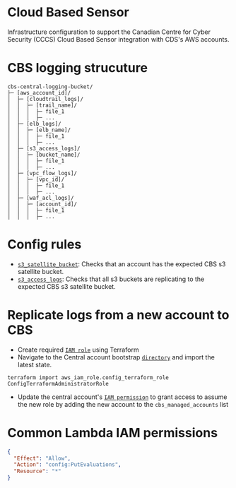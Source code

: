 # Cloud Based Sensor

Infrastructure configuration to support the Canadian Centre for Cyber Security (CCCS) Cloud Based Sensor integration with CDS's AWS accounts.

# CBS logging strucuture

```
cbs-central-logging-bucket/
├─ [aws_account_id]/
│  ├─ [cloudtrail_logs]/
│  │  ├─ [trail_name]/
│  │  │  ├─ file_1
│  │  │  ├─ ...
│  ├─ [elb_logs]/
│  │  ├─ [elb_name]/
│  │  │  ├─ file_1
│  │  │  ├─ ...
│  ├─ [s3_access_logs]/
│  │  ├─ [bucket_name]/
│  │  │  ├─ file_1
│  │  │  ├─ ...
│  ├─ [vpc_flow_logs]/
│  │  ├─ [vpc_id]/
│  │  │  ├─ file_1
│  │  │  ├─ ...
│  ├─ [waf_acl_logs]/
│  │  ├─ [account_id]/
│  │  │  ├─ file_1
│  │  │  ├─ ...
```

# Config rules
* [`s3_satellite_bucket`](./terragrunt/aws/config/s3_satellite_bucket.tf): Checks that an account has the expected CBS s3 satellite bucket. 
* [`s3_access_logs`](./terragrunt/aws/config/s3_access_logs.tf): Checks that all s3 buckets are replicating to the expected CBS s3 satellite bucket. 

# Replicate logs from a new account to CBS

- Create required [`IAM role`](./bootstrap/satellite_account_iam) using Terraform
- Navigate to the Central account bootstrap [`directory`](./bootstrap/central_account_iam) and import the latest state. 

```HCL
terraform import aws_iam_role.config_terraform_role ConfigTerraformAdministratorRole
```

- Update the central account's [`IAM permission`](./bootstrap/central_account_iam/iam.tf) to grant access to assume the new role by adding the new account to the `cbs_managed_accounts` list

# Common Lambda IAM permissions

```json
{
  "Effect": "Allow",
  "Action": "config:PutEvaluations",
  "Resource": "*"
}
```